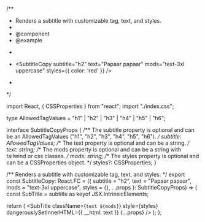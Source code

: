 /**
 * Renders a subtitle with customizable tag, text, and styles.
 *
 * @component
 * @example
 * ```tsx
 * <SubtitleCopy subtitle="h2" text="Papaar papaar" mods="text-3xl uppercase" styles={{ color: 'red' }} />
 * ```
 */

import React, { CSSProperties } from "react";
import "./index.css";

type AllowedTagValues = "h1" | "h2" | "h3" | "h4" | "h5" | "h6";

interface SubtitleCopyProps {
  /** The subtitle property is optional and can be an AllowedTagValues ("h1", "h2", "h3", "h4", "h5", "h6").  */
  subtitle: AllowedTagValues;
  /** The text property is optional and can be a string.  */
  text: string;
  /** The mods property is optional and can be a string with tailwind or css classes. */
  mods: string;
  /** The styles property is optional and can be a CSSProperties object. */
  styles?: CSSProperties;
}

/** Renders a subtitle with customizable tag, text, and styles. */
export const SubtitleCopy: React.FC<SubtitleCopyProps> = ({
  subtitle = "h2",
  text = "Papaar papaar",
  mods = "text-3xl uppercase",
  styles = {},
  ...props
}: SubtitleCopyProps) => {
  const SubTitle = subtitle as keyof JSX.IntrinsicElements;

  return (
    <SubTitle
      className={`text ${mods}`}
      style={styles}
      dangerouslySetInnerHTML={{ __html: text }}
      {...props}
    />
  );
};
